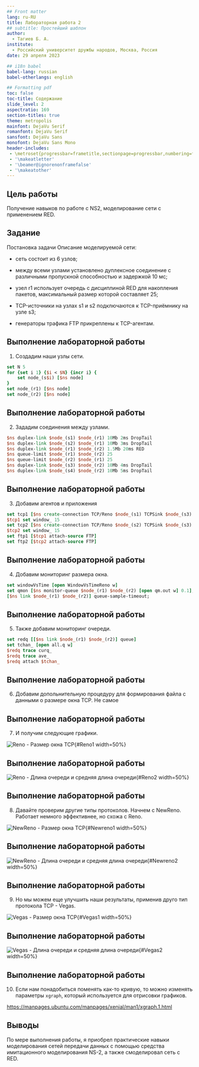 ```yaml
---
## Front matter
lang: ru-RU
title: Лабораторная работа 2
## subtitle: Простейший шаблон
author:
  - Тагиев Б. А.
institute:
  - Российский университет дружбы народов, Москва, Россия
date: 29 апреля 2023

## i18n babel
babel-lang: russian
babel-otherlangs: english

## Formatting pdf
toc: false
toc-title: Содержание
slide_level: 2
aspectratio: 169
section-titles: true
theme: metropolis
mainfont: DejaVu Serif
romanfont: DejaVu Serif
sansfont: DejaVu Sans
monofont: DejaVu Sans Mono
header-includes:
 - \metroset{progressbar=frametitle,sectionpage=progressbar,numbering=fraction}
 - '\makeatletter'
 - '\beamer@ignorenonframefalse'
 - '\makeatother'
---
```


## Цель работы

Получение навыков по работе с NS2, моделирование сети с применением RED.

## Задание

Постановка задачи Описание моделируемой сети:
 
 - сеть состоит из 6 узлов;

 - между всеми узлами установлено дуплексное соединение с различными пропускной способностью и задержкой 10 мс;
 
 - узел r1 использует очередь с дисциплиной RED для накопления пакетов, максимальный размер которой составляет 25;

 - TCP-источники на узлах s1 и s2 подключаются к TCP-приёмнику на узле s3;

 - генераторы трафика FTP прикреплены к TCP-агентам.

## Выполнение лабораторной работы

1. Создадим наши узлы сети.

```tcl
set N 5
for {set i 1} {$i < $N} {incr i} {
	set node_(s$i) [$ns node]
}
set node_(r1) [$ns node]
set node_(r2) [$ns node]
```

## Выполнение лабораторной работы

2. Зададим соединения между узлами.

```tcl
$ns duplex-link $node_(s1) $node_(r1) 10Mb 2ms DropTail
$ns duplex-link $node_(s2) $node_(r1) 10Mb 3ms DropTail
$ns duplex-link $node_(r1) $node_(r2) 1.5Mb 20ms RED
$ns queue-limit $node_(r1) $node_(r2) 25
$ns queue-limit $node_(r2) $node_(r1) 25
$ns duplex-link $node_(s3) $node_(r2) 10Mb 4ms DropTail
$ns duplex-link $node_(s4) $node_(r2) 10Mb 5ms DropTail
```

## Выполнение лабораторной работы

3. Добавим агентов и приложения

```tcl
set tcp1 [$ns create-connection TCP/Reno $node_(s1) TCPSink $node_(s3) 0]
$tcp1 set window_ 15
set tcp2 [$ns create-connection TCP/Reno $node_(s2) TCPSink $node_(s3) 1]
$tcp2 set window_ 15
set ftp1 [$tcp1 attach-source FTP]
set ftp2 [$tcp2 attach-source FTP]
```

## Выполнение лабораторной работы

4. Добавим мониторинг размера окна.

```tcl
set windowVsTime [open WindowVsTimeReno w]
set qmon [$ns monitor-queue $node_(r1) $node_(r2) [open qm.out w] 0.1];
[$ns link $node_(r1) $node_(r2)] queue-sample-timeout;
```

## Выполнение лабораторной работы

5. Также добавим мониторинг очереди.

```tcl
set redq [[$ns link $node_(r1) $node_(r2)] queue]
set tchan_ [open all.q w]
$redq trace curq_
$redq trace ave_
$redq attach $tchan_
```

## Выполнение лабораторной работы

6. Добавим допольнительную процедуру для формирования файла с данными о размере окна TCP. Не самое

## Выполнение лабораторной работы

7. И получим следующие графики.

![Reno - Размер окна TCP](./image/Reno-1.png){#Reno1 width=50%}

## Выполнение лабораторной работы

![Reno - Длина очереди и средняя длина очереди](./image/Reno-2.png){#Reno2 width=50%}

## Выполнение лабораторной работы

8. Давайте проверим другие типы протоколов. Начнем с NewReno. Работает немного эффективнее, но схожа с Reno.

![NewReno - Размер окна TCP](./image/Newreno-1.png){#Newreno1 width=50%}

## Выполнение лабораторной работы

![NewReno - Длина очереди и средняя длина очереди](./image/Newreno-2.png){#Newreno2 width=50%}

## Выполнение лабораторной работы

9. Но мы можем еще улучшить наши результаты, применив друго тип протокола TCP - Vegas.

![Vegas - Размер окна TCP](./image/Vegas-1.png){#Vegas1 width=50%}

## Выполнение лабораторной работы

![Vegas - Длина очереди и средняя длина очереди](./image/Vegas-2.png){#Vegas2 width=50%}

## Выполнение лабораторной работы

10.  Если нам понадобиться поменять как-то кривую, то можно изменять параметры `xgraph`, который используется для отрисовки графиков.

https://manpages.ubuntu.com/manpages/xenial/man1/xgraph.1.html

## Выводы

По мере выполнения работы, я приобрел практические навыки моделирования сетей передачи данных с помощью средства имитационного моделирования NS-2, а также смоделировал сеть с RED.
